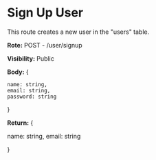 # Sign Up User

This route creates a new user in the "users" table.

**Rote:** POST - /user/signup

**Visibility:** Public

**Body:** { 
    
    name: string,
    email: string,
    password: string
    
}

**Return:** { 
    
  name: string,
  email: string
    
}